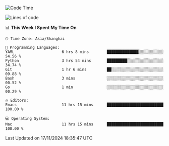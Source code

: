 <!--START_SECTION:waka-->
![Code Time](http://img.shields.io/badge/Code%20Time-2%2C282%20hrs%2058%20mins-blue)

![Lines of code](https://img.shields.io/badge/From%20Hello%20World%20I%27ve%20Written-308.1%20thousand%20lines%20of%20code-blue)

📊 **This Week I Spent My Time On** 

```text
🕑︎ Time Zone: Asia/Shanghai

💬 Programming Languages: 
YAML                     6 hrs 8 mins        ██████████████░░░░░░░░░░░   54.56 % 
Python                   3 hrs 54 mins       █████████░░░░░░░░░░░░░░░░   34.74 % 
Git                      1 hr 6 mins         ██░░░░░░░░░░░░░░░░░░░░░░░   09.88 % 
Bash                     3 mins              ░░░░░░░░░░░░░░░░░░░░░░░░░   00.52 % 
Go                       1 min               ░░░░░░░░░░░░░░░░░░░░░░░░░   00.29 % 

🔥 Editors: 
Emacs                    11 hrs 15 mins      █████████████████████████   100.00 % 

💻 Operating System: 
Mac                      11 hrs 15 mins      █████████████████████████   100.00 % 
```


 Last Updated on 17/11/2024 18:35:47 UTC
<!--END_SECTION:waka-->
